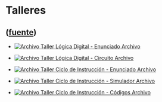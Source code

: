# Talleres
([fuente](https://campus.exactas.uba.ar/course/view.php?id=1058&section=6))
---
  - [ ![Archivo](https://campus.exactas.uba.ar/theme/image.php/magazine/core/1462913092/f/pdf) Taller Lógica Digital - Enunciado  Archivo  ](https://campus.exactas.uba.ar/mod/resource/view.php?id=58108)

  - [ ![Archivo](https://campus.exactas.uba.ar/theme/image.php/magazine/core/1462913092/f/markup) Taller Lógica Digital - Circuito  Archivo  ](https://campus.exactas.uba.ar/mod/resource/view.php?id=58107)

  - [ ![Archivo](https://campus.exactas.uba.ar/theme/image.php/magazine/core/1462913092/f/pdf) Taller Ciclo de Instrucción - Enunciado  Archivo  ](https://campus.exactas.uba.ar/mod/resource/view.php?id=58711)

  - [ ![Archivo](https://campus.exactas.uba.ar/theme/image.php/magazine/core/1462913092/f/archive) Taller Ciclo de Instrucción - Simulador  Archivo  ](https://campus.exactas.uba.ar/mod/resource/view.php?id=58712)

  - [ ![Archivo](https://campus.exactas.uba.ar/theme/image.php/magazine/core/1462913092/f/archive) Taller Ciclo de Instrucción - Códigos  Archivo  ](https://campus.exactas.uba.ar/mod/resource/view.php?id=58713)

